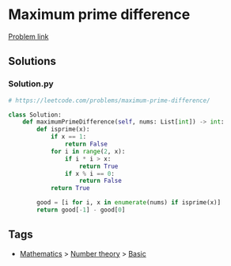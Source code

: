 # Maximum prime difference

[Problem link](https://leetcode.com/problems/maximum-prime-difference/)

## Solutions


### Solution.py
```py
# https://leetcode.com/problems/maximum-prime-difference/

class Solution:
    def maximumPrimeDifference(self, nums: List[int]) -> int:
        def isprime(x):
            if x == 1:
                return False
            for i in range(2, x):
                if i * i > x:
                    return True
                if x % i == 0:
                    return False
            return True

        good = [i for i, x in enumerate(nums) if isprime(x)]
        return good[-1] - good[0]
```
## Tags

* [Mathematics](/README.md#Mathematics) > [Number theory](/README.md#Mathematics-Number_theory) > [Basic](/README.md#Mathematics-Number_theory-Basic)
